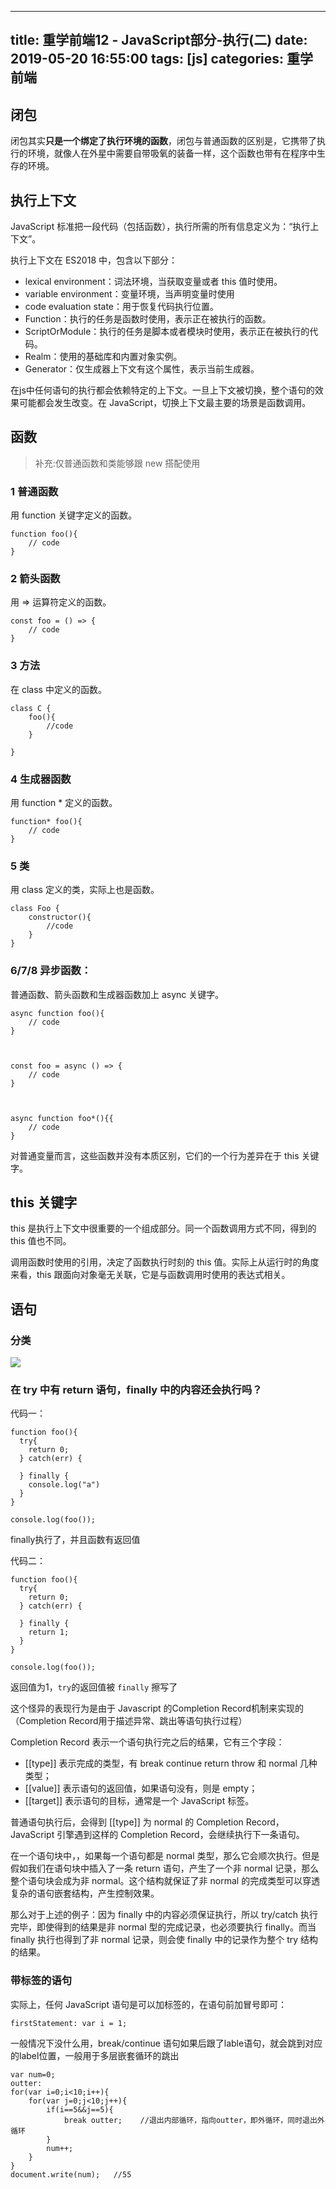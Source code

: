
---
title: 重学前端12 - JavaScript部分-执行(二)
date: 2019-05-20 16:55:00
tags: [js]
categories: 重学前端
---

## 闭包
闭包其实**只是一个绑定了执行环境的函数**，闭包与普通函数的区别是，它携带了执行的环境，就像人在外星中需要自带吸氧的装备一样，这个函数也带有在程序中生存的环境。

## 执行上下文
JavaScript 标准把一段代码（包括函数），执行所需的所有信息定义为：“执行上下文”。  

执行上下文在 ES2018 中，包含以下部分：

- lexical environment：词法环境，当获取变量或者 this 值时使用。
- variable environment：变量环境，当声明变量时使用
- code evaluation state：用于恢复代码执行位置。
- Function：执行的任务是函数时使用，表示正在被执行的函数。
- ScriptOrModule：执行的任务是脚本或者模块时使用，表示正在被执行的代码。
- Realm：使用的基础库和内置对象实例。
- Generator：仅生成器上下文有这个属性，表示当前生成器。

在js中任何语句的执行都会依赖特定的上下文。一旦上下文被切换，整个语句的效果可能都会发生改变。在 JavaScript，切换上下文最主要的场景是函数调用。

## 函数
>补充:仅普通函数和类能够跟 new 搭配使用

### 1 普通函数
用 function 关键字定义的函数。

	function foo(){
	    // code
	}


	

### 2 箭头函数
用 => 运算符定义的函数。
	
	const foo = () => {
	    // code
	}

### 3 方法
在 class 中定义的函数。

	class C {
	    foo(){
	        //code
	    }
		
	}

### 4 生成器函数
用 function * 定义的函数。

	function* foo(){
	    // code
	}


### 5 类
用 class 定义的类，实际上也是函数。

	class Foo {
	    constructor(){
	        //code
	    }
	}

### 6/7/8 异步函数：
普通函数、箭头函数和生成器函数加上 async 关键字。

	
	async function foo(){
	    // code
	}
	
	
		
	const foo = async () => {
	    // code
	}
	
	
		
	async function foo*(){{
	    // code
	}


对普通变量而言，这些函数并没有本质区别，它们的一个行为差异在于 this 关键字。

## this 关键字
this 是执行上下文中很重要的一个组成部分。同一个函数调用方式不同，得到的 this 值也不同。

调用函数时使用的引用，决定了函数执行时刻的 this 值。实际上从运行时的角度来看，this 跟面向对象毫无关联，它是与函数调用时使用的表达式相关。


## 语句

### 分类
![](/12-1.jpg)

### 在 try 中有 return 语句，finally 中的内容还会执行吗？

代码一：

	function foo(){
	  try{
	    return 0;
	  } catch(err) {
	
	  } finally {
	    console.log("a")
	  }
	}
	
	console.log(foo()); 

finally执行了，并且函数有返回值

代码二：

	function foo(){
	  try{
	    return 0;
	  } catch(err) {
	
	  } finally {
	    return 1;
	  }
	}
	
	console.log(foo());
返回值为1，`try`的返回值被 `finally` 擦写了

这个怪异的表现行为是由于 Javascript 的Completion Record机制来实现的（Completion Record用于描述异常、跳出等语句执行过程）

Completion Record 表示一个语句执行完之后的结果，它有三个字段：

- [[type]] 表示完成的类型，有 break continue return throw 和 normal 几种类型；
- [[value]] 表示语句的返回值，如果语句没有，则是 empty；
- [[target]] 表示语句的目标，通常是一个 JavaScript 标签。

普通语句执行后，会得到 [[type]] 为 normal 的 Completion Record，JavaScript 引擎遇到这样的 Completion Record，会继续执行下一条语句。

在一个语句块中，，如果每一个语句都是 normal 类型，那么它会顺次执行。但是假如我们在语句块中插入了一条 return 语句，产生了一个非 normal 记录，那么整个语句块会成为非 normal。这个结构就保证了非 normal 的完成类型可以穿透复杂的语句嵌套结构，产生控制效果。

那么对于上述的例子：因为 finally 中的内容必须保证执行，所以 try/catch 执行完毕，即使得到的结果是非 normal 型的完成记录，也必须要执行 finally。而当 finally 执行也得到了非 normal 记录，则会使 finally 中的记录作为整个 try 结构的结果。

### 带标签的语句

实际上，任何 JavaScript 语句是可以加标签的，在语句前加冒号即可：

 	firstStatement: var i = 1;

一般情况下没什么用，break/continue 语句如果后跟了lable语句，就会跳到对应的label位置，一般用于多层嵌套循环的跳出

	var num=0;
	outter:
	for(var i=0;i<10;i++){
	    for(var j=0;j<10;j++){
	        if(i==5&&j==5){
	            break outter;    //退出内部循环，指向outter，即外循环，同时退出外循环
	        }
	        num++;
	    }
	}
	document.write(num);   //55




